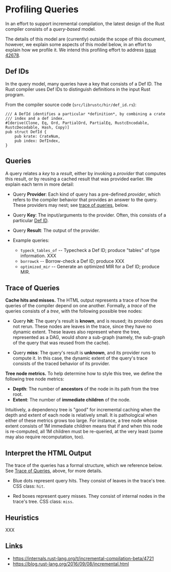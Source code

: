 # Profiling Queries

In an effort to support incremental compilation, the latest design of
the Rust compiler consists of a _query-based_ model.

The details of this model are (currently) outside the scope of this
document, however, we explain some aspects of this model below, in an
effort to explain how we profile it. We intend this profiling effort
to address [issue
42678](https://github.com/rust-lang/rust/issues/42678).

## Def IDs

In the query model, many queries have a key that consists of a Def ID.
The Rust compiler uses Def IDs to distinguish definitions in the input
Rust program.

From the compiler source code (`src/librustc/hir/def_id.rs`):

```
/// A DefId identifies a particular *definition*, by combining a crate
/// index and a def index.
#[derive(Clone, Eq, Ord, PartialOrd, PartialEq, RustcEncodable, RustcDecodable, Hash, Copy)]
pub struct DefId {
    pub krate: CrateNum,
    pub index: DefIndex,
}
```

## Queries

A query relates a _key_ to a _result_, either by invoking a _provider_
that computes this result, or by reusing a cached result that was
provided earlier.  We explain each term in more detail:

- Query **Provider**: Each kind of query has a pre-defined _provider_,
  which refers to the compiler behavior that provides an answer to the
  query.  These providers may nest; see [trace of
  queries](#trace-of-queries), below.

- Query **Key**: The input/arguments to the provider.  Often, this
  consists of a particular [Def ID](#def-ids).

- Query **Result**: The output of the provider.

- Example queries:

    - `typeck_tables_of` -- Typecheck a Def ID; produce "tables" of type information. XXX
    - `borrowck` -- Borrow-check a Def ID; produce XXX
    - `optimized_mir` -- Generate an optimized MIR for a Def ID; produce MIR.

## Trace of Queries

**Cache hits and misses.**
The HTML output represents a trace of how the queries of the compiler
depend on one another.  Formally, a _trace_ of the queries consists of
a _tree_, with the following possible tree nodes:

- Query **hit**: The query's result is **known**, and is reused; its
  provider does not rerun.  These nodes are leaves in the trace, since
  they have no dynamic extent.  These leaves also represent where the
  tree, represented as a DAG, would _share_ a sub-graph (namely, the
  sub-graph of the query that was reused from the cache).

- Query **miss**: The query's result is **unknown**, and its provider
  runs to compute it.  In this case, the dynamic extent of the query's
  trace consists of the traced behavior of its provider.

**Tree node metrics.**
To help determine how to style this tree, we define the following tree
node metrics:

- **Depth**: The number of **ancestors** of the node in its path from the tree root.
- **Extent**: The number of **immediate children** of the node.

Intuitively, a dependency tree is "good" for incremental caching when
the depth and extent of each node is relatively small.  It is
pathological when either of these metrics grows too large.  For
instance, a tree node whose extent consists of 1M immediate children
means that if and when this node is re-computed, all 1M children must
be re-queried, at the very least (some may also require recomputation,
too).

## Interpret the HTML Output

The trace of the queries has a formal structure, which we reference
below.  See [Trace of Queries](#trace-of-queries), above, for more
details.

- Blue dots represent query hits.  They consist of leaves in the
  trace's tree. CSS class: `hit`.

- Red boxes represent query misses. They consist of internal nodes in
  the trace's tree. CSS class: `miss`.

## Heuristics

XXX

## Links

- https://internals.rust-lang.org/t/incremental-compilation-beta/4721
- https://blog.rust-lang.org/2016/09/08/incremental.html
